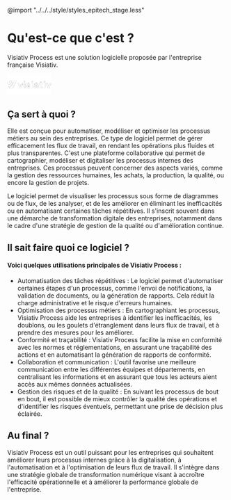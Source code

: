 @import "../../../style/styles_epitech_stage.less"

# Qu'est-ce que c'est ?

Visiativ Process est une solution logicielle proposée par l'entreprise française Visiativ.

<p><img src="../../../assets/images/Doc/VisiativProcess/Logo.png" alt="Description de l'image" style="margin: auto; width: 20%"></p>

## Ça sert à quoi ?

Elle est conçue pour automatiser, modéliser et optimiser les processus métiers au sein des entreprises. Ce type de logiciel permet de gérer efficacement les flux de travail, en rendant les opérations plus fluides et plus transparentes.
C'est une plateforme collaborative qui permet de cartographier, modéliser et digitaliser les processus internes des entreprises. Ces processus peuvent concerner des aspects variés, comme la gestion des ressources humaines, les achats, la production, la qualité, ou encore la gestion de projets.

Le logiciel permet de visualiser les processus sous forme de diagrammes ou de flux, de les analyser, et de les améliorer en éliminant les inefficacités ou en automatisant certaines tâches répétitives. Il s'inscrit souvent dans une démarche de transformation digitale des entreprises, notamment dans le cadre d'une stratégie de gestion de la qualité ou d'amélioration continue.

## Il sait faire quoi ce logiciel ?

#### Voici quelques utilisations principales de Visiativ Process :

- Automatisation des tâches répétitives : Le logiciel permet d'automatiser certaines étapes d'un processus, comme l'envoi de notifications, la validation de documents, ou la génération de rapports. Cela réduit la charge administrative et le risque d'erreurs humaines.
- Optimisation des processus métiers : En cartographiant les processus, Visiativ Process aide les entreprises à identifier les inefficacités, les doublons, ou les goulets d'étranglement dans leurs flux de travail, et à prendre des mesures pour les améliorer.
- Conformité et traçabilité : Visiativ Process facilite la mise en conformité avec les normes et réglementations, en assurant une traçabilité des actions et en automatisant la génération de rapports de conformité.
- Collaboration et communication : L'outil favorise une meilleure communication entre les différentes équipes et départements, en centralisant les informations et en assurant que tous les acteurs aient accès aux mêmes données actualisées.
- Gestion des risques et de la qualité : En suivant les processus de bout en bout, il est possible de mieux contrôler la qualité des opérations et d'identifier les risques éventuels, permettant une prise de décision plus éclairée.

## Au final ?

Visiativ Process est un outil puissant pour les entreprises qui souhaitent améliorer leurs processus internes grâce à la digitalisation, à l'automatisation et à l'optimisation de leurs flux de travail. Il s'intègre dans une stratégie globale de transformation numérique visant à accroître l'efficacité opérationnelle et à améliorer la performance globale de l'entreprise.
